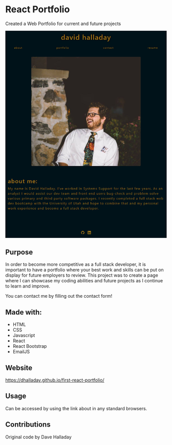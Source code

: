 # React Portfolio

Created a Web Portfolio for current and future projects

<img src='src/assets/images/first-react-portfolio.png' alt="portfolio screenshot">

## Purpose

In order to become more competitive as a full stack developer, it is important to have a portfolio where your best work and skills can be put on display for future employers to review. This project was to create a page where I can showcase my coding abilities and future projects as I continue to learn and improve.

You can contact me by filling out the contact form!

## Made with:

- HTML
- CSS
- Javascript
- React
- React Bootstrap
- EmailJS

## Website

https://dhalladay.github.io/first-react-portfolio/

## Usage

Can be accessed by using the link about in any standard browsers. 

## Contributions

Original code by Dave Halladay
